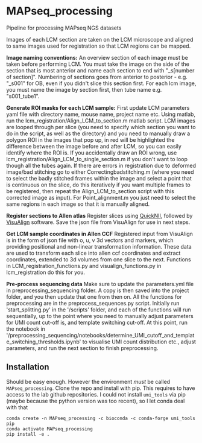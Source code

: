 # MAPseq_processing
Pipeline for processing MAPseq NGS datasets

Images of each LCM section are taken on the LCM microscope and aligned to same images used for registration so that LCM regions can be mapped.

**Image naming conventions:**
An overview section of each image must be taken before performing LCM. You must take the image on the side of the section that is most anterior and name each section to end with "_s[number of section]". Numbering of sections goes from anterior to posterior - e.g. "_s001" for OB, even if you didn't slice this section first. For each lcm image, you must name the image by section first, then tube name e.g. "s001_tube1".

**Generate ROI masks for each LCM sample:**
First update LCM parameters yaml file with directory name, mouse name, project name etc.
Using matlab, run the lcm_registration/Align_LCM_to_section.m matlab script. LCM images are looped through per slice (you need to specify which section you want to do in the script, as well as the directory) and you need to manually draw a polygon ROI in the images that pop up, in red will be highlighted the difference between the image before and after LCM, so you can easily identify where the ROI is. If you accidentally draw an ROI wrong, use lcm_registration/Align_LCM_to_single_section.m if you don't want to loop though all the tubes again. If there are errors in registration due to deformed image/bad stitching go to either Correctingbadstitching.m (where you need to select the badly stitched frames within the image and select a point that is continuous on the slice, do this iteratively if you want multiple frames to be registered, then repeat the Align_LCM_to_section script with this corrected image as input). For Point_alignment.m you just need to select the same regions in each image so that it is manually aligned.

**Register sections to Allen atlas**
Register slices using [QuickNII](https://quicknii.readthedocs.io/en/latest/), followed by [VisuAlign](https://visualign.readthedocs.io/en/latest/) software. Save the json file from VisuAlign for use in next steps.

**Get LCM sample coordinates in Allen CCF**
Registered input from VisuAlign is in the form of json file with o, u, v 3d vectors and markers, which providing positional and non-linear transformation information. These data are used to transform each slice into allen ccf coordinates and extract coordinates, extended to 3d volumes from one slice to the next. Functions in LCM_registration_functions.py and visualign_functions.py in lcm_registration do this for you.

**Pre-process sequencing data**
Make sure to update the parameters.yml file in preprocessing_sequencing folder. A copy is then saved into the project folder, and you then update that one from then on.
All the functions for preprocessing are in the preprocess_sequences.py script. Initially run 'start_splitting.py' in the '/scripts' folder, and each of the functions will run sequentially, up to the point where you need to manually adjust parameters for UMI count cut-off is, and template switching cut-off. At this point, run the notebook in '/preprocessing_sequencing/notebooks/determine_UMI_cutoff_and_template_switching_thresholds.ipynb' to visualise UMI count distribution etc., adjust parameters, and run the next section to finish preprocessing.

## Installation

Should be easy enough. However the environment *must* be called `MAPseq_processing`.
Clone the repo and install with pip. This requires to have access to the lab github 
repositories.
I could not install `umi_tools` via pip (maybe because the python version was too
recent), so I let conda deal with that

```
conda create -n MAPseq_processing -c bioconda -c conda-forge umi_tools pip
conda activate MAPseq_processing
pip install -e .
```